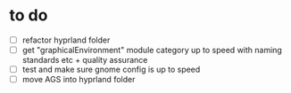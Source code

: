 # to do
- [ ] refactor hyprland folder
- [ ] get "graphicalEnvironment" module category up to speed with naming standards etc + quality assurance
- [ ] test and make sure gnome config is up to speed
- [ ] move AGS into hyprland folder
